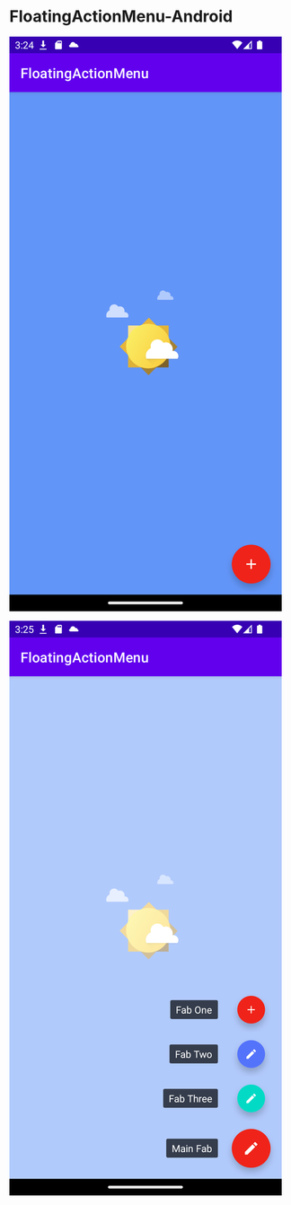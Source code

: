 # FloatingActionMenu-Android

![alt text](https://github.com/patugosavi/FloatingActionMenu-Android/blob/master/Screenshot_20221118_152452.png)

![alt text](https://github.com/patugosavi/FloatingActionMenu-Android/blob/master/Screenshot_20221118_152518.png)
